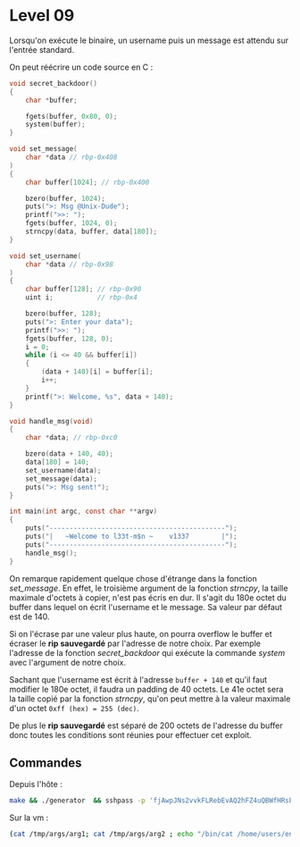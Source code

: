 # Level 09

Lorsqu'on exécute le binaire, un username puis un message est attendu sur l'entrée standard.

On peut réécrire un code source en C :

```c
void secret_backdoor()
{
	char *buffer;

	fgets(buffer, 0x80, 0);
	system(buffer);
}

void set_message(
	char *data // rbp-0x408
)
{
	char buffer[1024]; // rbp-0x400

	bzero(buffer, 1024);
	puts(">: Msg @Unix-Dude");
	printf(">>: ");
	fgets(buffer, 1024, 0);
	strncpy(data, buffer, data[180]);
}

void set_username(
	char *data // rbp-0x98
)
{
	char buffer[128]; // rbp-0x90
	uint i;			  // rbp-0x4

	bzero(buffer, 128);
	puts(">: Enter your data");
	printf(">>: ");
	fgets(buffer, 128, 0);
	i = 0;
	while (i <= 40 && buffer[i])
	{
		(data + 140)[i] = buffer[i];
		i++;
	}
	printf(">: Welcome, %s", data + 140);
}

void handle_msg(void)
{
	char *data; // rbp-0xc0

	bzero(data + 140, 40);
	data[180] = 140;
	set_username(data);
	set_message(data);
	puts(">: Msg sent!");
}

int main(int argc, const char **argv)
{
	puts("--------------------------------------------");
	puts("|   ~Welcome to l33t-m$n ~    v1337        |");
	puts("--------------------------------------------");
	handle_msg();
}
```

On remarque rapidement quelque chose d'étrange dans la fonction _set_message_. En effet, le troisième argument de la fonction _strncpy_, la taille maximale d'octets à copier, n'est pas écris en dur. Il s'agit du 180e octet du buffer dans lequel on écrit l'username et le message. Sa valeur par défaut est de 140.

Si on l'écrase par une valeur plus haute, on pourra overflow le buffer et écraser le **rip sauvegardé** par l'adresse de notre choix. Par exemple l'adresse de la fonction _secret_backdoor_ qui exécute la commande _system_ avec l'argument de notre choix.

Sachant que l'username est écrit à l'adresse `buffer + 140` et qu'il faut modifier le 180e octet, il faudra un padding de 40 octets. Le 41e octet sera la taille copié par la fonction _strncpy_, qu'on peut mettre à la valeur maximale d'un octet `0xff (hex) = 255 (dec)`.

De plus le **rip sauvegardé** est séparé de 200 octets de l'adresse du buffer donc toutes les conditions sont réunies pour effectuer cet exploit.

## Commandes

Depuis l'hôte :

```bash
make && ./generator  && sshpass -p 'fjAwpJNs2vvkFLRebEvAQ2hFZ4uQBWfHRsP62d8S' scp -P 4242 -r args level09@localhost:/tmp/
```

Sur la vm :

```bash
(cat /tmp/args/arg1; cat /tmp/args/arg2 ; echo "/bin/cat /home/users/end/.pass") | ./level09
```
